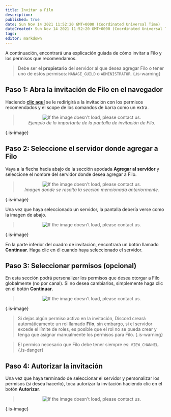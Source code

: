 ```yaml
---
title: Invitar a Filo
description:
published: true
date: Sun Nov 14 2021 11:52:20 GMT+0000 (Coordinated Universal Time)
dateCreated: Sun Nov 14 2021 11:52:20 GMT+0000 (Coordinated Universal Time)
tags:
editor: markdown
---
```


A continuación, encontrará una explicación guiada de cómo invitar a Filo y los permisos que recomendamos.

> Debe ser el **propietario** del servidor al que desea agregar Filo o tener uno de estos permisos: `MANAGE_GUILD` o `ADMINISTRATOR`.
{.is-warning}

## **Paso 1**: Abra la invitación de Filo en el navegador

Haciendo **[clic aquí](https://filobot.xyz/invite)** se le redirigirá a la invitación con los permisos recomendados y el scope de los comandos de barra como un extra.

> <p align=center><img src="https://raw.githubusercontent.com/filobot/docs/main/resources/Invite Filo. Step 1.png" alt="If the image doesn't load, please contact us." /><br>
> <i>Ejemplo de lo importante de la pantalla de invitación de Filo.</i></p>
{.is-image}

## **Paso 2**: Seleccione el servidor donde agregar a Filo

Vaya a la flecha hacia abajo de la sección apodada **Agregar al servidor** y seleccione el nombre del servidor donde desea agregar a Filo.

> <p align=center><img src="https://raw.githubusercontent.com/filobot/docs/main/resources/Invite Filo. Step 2.png" alt="If the image doesn't load, please contact us." /><br>
> <i>Imagen donde se resalta la sección mencionada anteriormente.</i></p>
{.is-image}

Una vez que haya seleccionado un servidor, la pantalla debería verse como la imagen de abajo.

> <p align=center><img src="https://raw.githubusercontent.com/filobot/docs/main/resources/Invite Filo. Step 2 Result.png" alt="If the image doesn't load, please contact us." /><br>
{.is-image}

En la parte inferior del cuadro de invitación, encontrará un botón llamado **Continuar**. Haga clic en él cuando haya seleccionado el servidor.

## **Paso 3**: Seleccionar permisos (opcional)

En esta sección podrá personalizar los permisos que desea otorgar a Filo globalmente (no por canal). Si no desea cambiarlos, simplemente haga clic en el botón **Continuar**.

> <p align=center><img src="https://raw.githubusercontent.com/filobot/docs/main/resources/Invite Filo. Step 3.png" alt="If the image doesn't load, please contact us." /><br>
{.is-image}

> Si dejas algún permiso activo en la invitación, Discord creará automáticamente un rol llamado **Filo**, sin embargo, si el servidor excede el límite de roles, es posible que el rol no se pueda crear y tenga que asignar manualmente los permisos para Filo.
{.is-warning}

> El permiso necesario que Filo debe tener siempre es: `VIEW_CHANNEL`.
{.is-danger}

## **Paso 4**: Autorizar la invitación

Una vez que haya terminado de seleccionar el servidor y personalizar los permisos (si desea hacerlo), toca autorizar la invitación haciendo clic en el botón **Autorizar**.

> <p align=center><img src="https://raw.githubusercontent.com/filobot/docs/main/resources/Invite Filo. Step 4.png" alt="If the image doesn't load, please contact us." /><br>
{.is-image}
